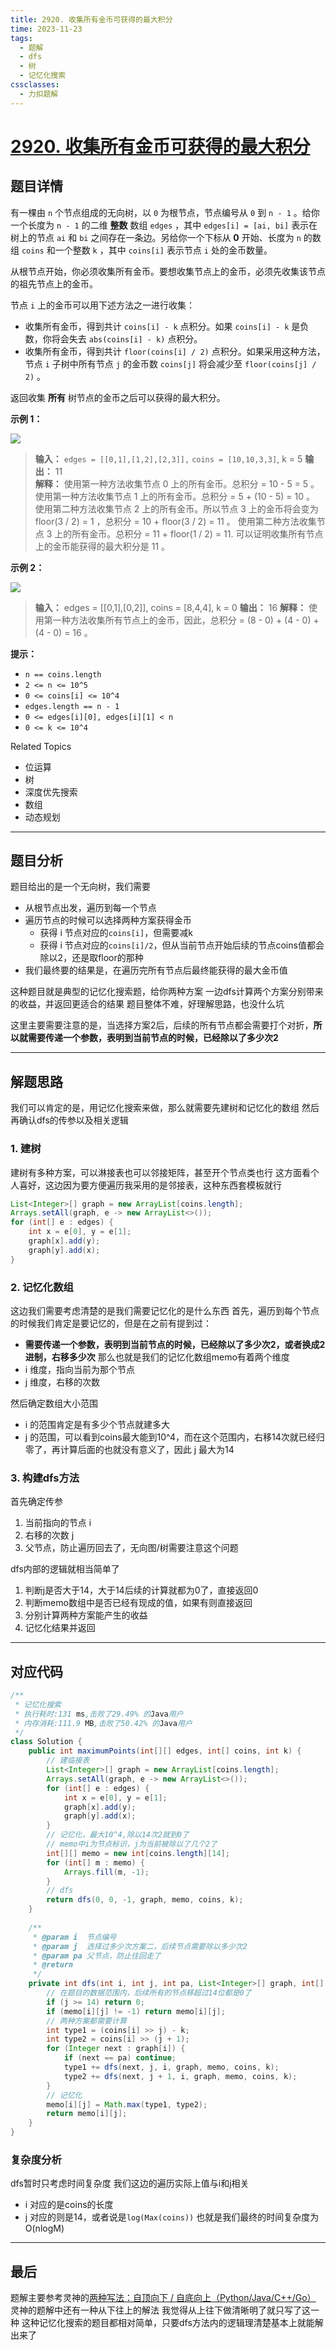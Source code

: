 ```yaml
---
title: 2920. 收集所有金币可获得的最大积分
time: 2023-11-23
tags:
  - 题解
  - dfs
  - 树
  - 记忆化搜索
cssclasses:
  - 力扣题解
---
```

# [2920. 收集所有金币可获得的最大积分](https://leetcode.cn/problems/maximum-points-after-collecting-coins-from-all-nodes/)
## 题目详情

有一棵由 `n` 个节点组成的无向树，以 `0` 为根节点，节点编号从 `0` 到 `n - 1` 。给你一个长度为 `n - 1` 的二维 **整数** 数组 `edges` ，其中 `edges[i] = [ai, bi]` 表示在树上的节点 `ai` 和 `bi` 之间存在一条边。另给你一个下标从 **0** 开始、长度为 `n` 的数组 `coins` 和一个整数 `k` ，其中 `coins[i]` 表示节点 `i` 处的金币数量。

从根节点开始，你必须收集所有金币。要想收集节点上的金币，必须先收集该节点的祖先节点上的金币。

节点 `i` 上的金币可以用下述方法之一进行收集：

- 收集所有金币，得到共计 `coins[i] - k` 点积分。如果 `coins[i] - k` 是负数，你将会失去 `abs(coins[i] - k)` 点积分。
- 收集所有金币，得到共计 `floor(coins[i] / 2)` 点积分。如果采用这种方法，节点 `i` 子树中所有节点 `j` 的金币数 `coins[j]` 将会减少至 `floor(coins[j] / 2)` 。

返回收集 **所有** 树节点的金币之后可以获得的最大积分。

**示例 1：**

![](https://assets.leetcode.com/uploads/2023/09/18/ex1-copy.png)

>**输入：** `edges = [[0,1],[1,2],[2,3]],` `coins = [10,10,3,3]`, k = 5
>**输出：** 11                        
>**解释：**
>使用第一种方法收集节点 0 上的所有金币。总积分 = 10 - 5 = 5 。
>使用第一种方法收集节点 1 上的所有金币。总积分 = 5 + (10 - 5) = 10 。
>使用第二种方法收集节点 2 上的所有金币。所以节点 3 上的金币将会变为 floor(3 / 2) = 1 ，总积分 = 10 + floor(3 / 2) = 11 。
>使用第二种方法收集节点 3 上的所有金币。总积分 =  11 + floor(1 / 2) = 11.
>可以证明收集所有节点上的金币能获得的最大积分是 11 。 

**示例 2：**

**![](https://assets.leetcode.com/uploads/2023/09/18/ex2.png)**

>**输入：** edges = [[0,1],[0,2]], coins = [8,4,4], k = 0
>**输出：** 16
>**解释：**
>使用第一种方法收集所有节点上的金币，因此，总积分 = (8 - 0) + (4 - 0) + (4 - 0) = 16 。

**提示：**
- `n == coins.length`
- `2 <= n <= 10^5`
- `0 <= coins[i] <= 10^4`
- `edges.length == n - 1`
- `0 <= edges[i][0], edges[i][1] < n`
- `0 <= k <= 10^4`

Related Topics
- 位运算
- 树
- 深度优先搜索
- 数组
- 动态规划
---
## 题目分析

题目给出的是一个无向树，我们需要
- 从根节点出发，遍历到每一个节点
- 遍历节点的时候可以选择两种方案获得金币
	- 获得 i 节点对应的`coins[i]`，但需要减k
	- 获得 i 节点对应的`coins[i]/2`，但从当前节点开始后续的节点coins值都会除以2，还是取floor的那种
- 我们最终要的结果是，在遍历完所有节点后最终能获得的最大金币值

这种题目就是典型的记忆化搜索题，给你两种方案
一边dfs计算两个方案分别带来的收益，并返回更适合的结果
题目整体不难，好理解思路，也没什么坑

这里主要需要注意的是，当选择方案2后，后续的所有节点都会需要打个对折，**所以就需要传递一个参数，表明到当前节点的时候，已经除以了多少次2**

---
## 解题思路

我们可以肯定的是，用记忆化搜索来做，那么就需要先建树和记忆化的数组
然后再确认dfs的传参以及相关逻辑
### 1. 建树
建树有多种方案，可以淋接表也可以邻接矩阵，甚至开个节点类也行
这方面看个人喜好，这边因为要方便遍历我采用的是邻接表，这种东西套模板就行
```java
List<Integer>[] graph = new ArrayList[coins.length];  
Arrays.setAll(graph, e -> new ArrayList<>());  
for (int[] e : edges) {  
    int x = e[0], y = e[1];  
    graph[x].add(y);  
    graph[y].add(x);  
}
```
### 2. 记忆化数组
这边我们需要考虑清楚的是我们需要记忆化的是什么东西
首先，遍历到每个节点的时候我们肯定是要记忆的，但是在之前有提到过：
- **需要传递一个参数，表明到当前节点的时候，已经除以了多少次2，或者换成2进制，右移多少次**
那么也就是我们的记忆化数组memo有着两个维度
- i 维度，指向当前为那个节点
- j 维度，右移的次数

然后确定数组大小范围
- i 的范围肯定是有多少个节点就建多大
- j 的范围，可以看到coins最大能到10^4，而在这个范围内，右移14次就已经归零了，再计算后面的也就没有意义了，因此 j 最大为14
### 3. 构建dfs方法
首先确定传参
1. 当前指向的节点 i
2. 右移的次数 j
3. 父节点，防止遍历回去了，无向图/树需要注意这个问题

dfs内部的逻辑就相当简单了
1. 判断j是否大于14，大于14后续的计算就都为0了，直接返回0
2. 判断memo数组中是否已经有现成的值，如果有则直接返回
3. 分别计算两种方案能产生的收益
4. 记忆化结果并返回
---
## 对应代码

```java
/**  
 * 记忆化搜索  
 * 执行耗时:131 ms,击败了29.49% 的Java用户  
 * 内存消耗:111.9 MB,击败了50.42% 的Java用户  
 */  
class Solution {  
    public int maximumPoints(int[][] edges, int[] coins, int k) {  
        // 建临接表  
        List<Integer>[] graph = new ArrayList[coins.length];  
        Arrays.setAll(graph, e -> new ArrayList<>());  
        for (int[] e : edges) {  
            int x = e[0], y = e[1];  
            graph[x].add(y);  
            graph[y].add(x);  
        }  
        // 记忆化，最大10^4,除以14次2就到0了  
        // memo中i为节点标识，j为当前被除以了几个2了  
        int[][] memo = new int[coins.length][14];  
        for (int[] m : memo) {  
            Arrays.fill(m, -1);  
        }  
        // dfs  
        return dfs(0, 0, -1, graph, memo, coins, k);  
    }  
  
    /**  
     * @param i  节点编号  
     * @param j  选择过多少次方案二，后续节点需要除以多少次2  
     * @param pa 父节点，防止往回走了  
     * @return  
     */  
    private int dfs(int i, int j, int pa, List<Integer>[] graph, int[][] memo, int[] coins, int k) {  
        // 在题目的数据范围内，后续所有的节点移超过14位都是0了  
        if (j >= 14) return 0;  
        if (memo[i][j] != -1) return memo[i][j];  
        // 两种方案都需要计算  
        int type1 = (coins[i] >> j) - k;  
        int type2 = coins[i] >> (j + 1);  
        for (Integer next : graph[i]) {  
            if (next == pa) continue;  
            type1 += dfs(next, j, i, graph, memo, coins, k);  
            type2 += dfs(next, j + 1, i, graph, memo, coins, k);  
        }  
        // 记忆化  
        memo[i][j] = Math.max(type1, type2);  
        return memo[i][j];  
    }  
}
```
### 复杂度分析

dfs暂时只考虑时间复杂度
我们这边的遍历实际上值与i和j相关
- i 对应的是coins的长度
- j 对应的则是14，或者说是`log(Max(coins))`
也就是我们最终的时间复杂度为O(nlogM)
---
## 最后

题解主要参考灵神的[两种写法：自顶向下 / 自底向上（Python/Java/C++/Go）](https://leetcode.cn/problems/maximum-points-after-collecting-coins-from-all-nodes/solutions/2503152/shu-xing-dp-ji-yi-hua-sou-suo-by-endless-phzx/)
灵神的题解中还有一种从下往上的解法
我觉得从上往下做清晰明了就只写了这一种
这种记忆化搜索的题目都相对简单，只要dfs方法内的逻辑理清楚基本上就能解出来了

